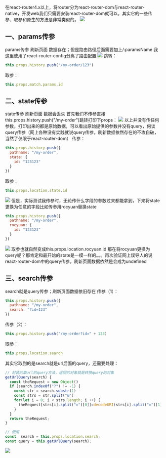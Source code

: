 在react-router4.x以上，将router分为react-router-dom与react-router-native，开发web我们只需要安装react-router-dom就可以。其实它的一些传参、取参和原生的方法是非常类似的。
![](https://cdn.nlark.com/yuque/0/2021/png/2779910/1628840935164-4662cedd-93bb-4b10-b8d7-b5d3ef325720.png#clientId=u88248e54-978a-4&from=paste&id=u879451f1&originHeight=451&originWidth=1024&originalType=url&ratio=1&rotation=0&showTitle=false&status=done&style=none&taskId=u74a6371d-c2cc-4b78-a6fc-bb03d00c2d6&title=)
## 一、params传参
params传参 刷新页面 数据存在；但是路由路径后面需要加上/:paramsName
我这里使用了react-router-config分离了路由配置
![](https://cdn.nlark.com/yuque/0/2021/png/2779910/1628840935860-2711f7f8-cb9a-4835-8e2f-3476cee08ec3.png#clientId=u88248e54-978a-4&from=paste&id=ueff29707&originHeight=232&originWidth=440&originalType=url&ratio=1&rotation=0&showTitle=false&status=done&style=none&taskId=ud7afd84f-fca7-4e4e-9874-7b075493dce&title=)
跳转：
```javascript
this.props.history.push("/my-order/123")
```
取参：
```javascript
this.props.match.params.id
```
## 二、state传参
state传参 刷新页面 数据会丢失
首先我们不传参直接this.props.history.push("/my-order")跳转打印下props：
![](https://cdn.nlark.com/yuque/0/2021/png/2779910/1628840936341-f8bfedf2-507b-4b50-bb39-7a578547ffd6.png#clientId=u88248e54-978a-4&from=paste&id=u33c8458e&originHeight=301&originWidth=610&originalType=url&ratio=1&rotation=0&showTitle=false&status=done&style=none&taskId=u4c54db38-8bec-45e1-80f7-a86827be217&title=)
以上并没有传任何参数，打印出来的都是原始数据，可以看出原始提供的参数并没有query，何谈query传参（网上各种没有实践就说query传参，刷新数据依然存在的不攻自破，当然了仅限于react-router-dom）
传参：
```javascript
this.props.history.push({
  pathname: "/my-order",
  state: {
    id: "123123"
  }
})
```
取参：
```javascript
this.props.location.state.id
```
![](https://cdn.nlark.com/yuque/0/2021/png/2779910/1628840937877-27c8694c-5dbd-46b8-9318-3f395110df27.png#clientId=u88248e54-978a-4&from=paste&id=ua003ee2d&originHeight=281&originWidth=560&originalType=url&ratio=1&rotation=0&showTitle=false&status=done&style=none&taskId=u14720a30-7b22-40d3-b60e-be06223f592&title=)
但是，实际测试我传参时，无论传什么字段的参数过来都能拿到，下来将state更换为任意的字段比如传参用rocyuan替换state
```javascript
this.props.history.push({
  pathname: "/my-order",
  rocyuan: {
    id: "123123"
  }
})
```
![](https://cdn.nlark.com/yuque/0/2021/png/2779910/1628840937374-c59d28b2-0ca8-4e7b-b761-854e00116d74.png#clientId=u88248e54-978a-4&from=paste&id=ud3f294df&originHeight=288&originWidth=608&originalType=url&ratio=1&rotation=0&showTitle=false&status=done&style=none&taskId=u261b1ee8-ee21-4f14-baaa-9211b71a845&title=)
取参也就自然变成this.props.location.rocyuan.id
那在将rocyuan更换为query呢？那肯定和最开始的state是一模一样的。。。再次验证网上误导人的说react-router-dom中的query传参。刷新页面数据依然是会成为undefined
## 三、search传参
search就是query传参；刷新页面数据依旧存在
传参（1）：
```javascript
this.props.history.push({
  pathname: "/my-order",
  search: "?id=123"
})
```
传参（2）：
```javascript
this.props.history.push("/my-order?id=" + 123)
```
取参：
```javascript
this.props.location.search
```
其实它取到的是search就是url后面的query，还需要处理：
```javascript
// 封装的取url的query方法，返回的对象就是转换query的对象
getUrlQuery(search) {
  const theRequest = new Object()
  if (search.indexOf("?") != -1) {
    const str = search.substr(1)
    const strs = str.split("&")
    for(let i = 0; i < strs.length; i ++) {
      theRequest[strs[i].split("=")[0]]=decodeURI(strs[i].split("=")[1])
    }
  }
  return theRequest;
}

// 使用
const  search = this.props.location.search;
const query = this.getUrlQuery(search);
```
![](https://cdn.nlark.com/yuque/0/2021/png/2779910/1628840938046-9c194927-b5d3-4dbf-a4ba-1efb4b91cdb0.png#clientId=u88248e54-978a-4&from=paste&id=ufed4c4aa&originHeight=306&originWidth=662&originalType=url&ratio=1&rotation=0&showTitle=false&status=done&style=none&taskId=uf4306e64-50bd-43d8-bb47-607920a5371&title=)

